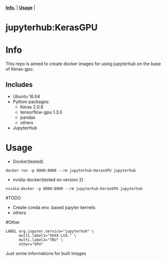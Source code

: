 
**[Info.](#info)** |
**[Usage](#usage)** |


# **jupyterhub:KerasGPU**

# Info
This repo is aimed to create docker images for using jupyterhub on the base of Keras-gpu.

## Includes

* Ubuntu 16.04
* Python packages:
  * Keras 2.0.8
  * tensorflow-gpu 1.3.0
  * pandas
  * others
* JupyterHub

# Usage

* Docker(tested)

```docker
docker run -p 8000:8000 --rm jupyterhub:KerasGPU jupyterhub
```

* nvidia-docker(tested on version 2)

```docker
nvidia-docker -p 8000:8000 --rm jupyterhub:KerasGPU jupyterhub
```

#TODO

* Create conda env. based jupyter kernels
* others

#Other

```docker
LABEL org.jupyter.service="jupyterhub" \
      multi.label1="XXXX Ltd." \
      multi.label2="TRU" \
      other="GPU"
```

Just some informations for built images